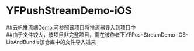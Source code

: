# YFPushStreamDemo-iOS
##云帆推流端Demo,可参照该项目将推流器导入到项目中</br>
##由于文件较大，该项目非完整项目，需在该作者下YFPushStreamDemo-iOS-LibAndBundle该仓库中的文件导入进来 </br>
